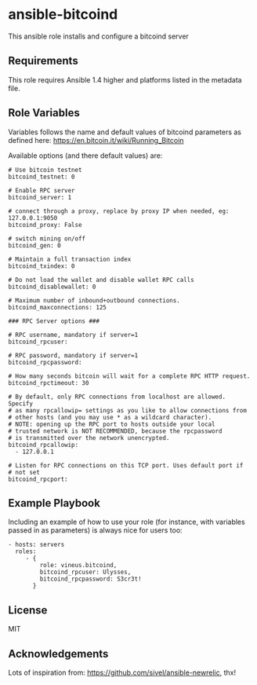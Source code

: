 ansible-bitcoind
=========

This ansible role installs and configure a bitcoind server

Requirements
------------

This role requires Ansible 1.4 higher and platforms listed in the metadata file.


Role Variables
--------------

Variables follows the name and default values of bitcoind parameters as defined here: <https://en.bitcoin.it/wiki/Running_Bitcoin>

Available options (and there default values) are:

    # Use bitcoin testnet
    bitcoind_testnet: 0

    # Enable RPC server
    bitcoind_server: 1

    # connect through a proxy, replace by proxy IP when needed, eg: 127.0.0.1:9050
    bitcoind_proxy: False

	# switch mining on/off
    bitcoind_gen: 0

	# Maintain a full transaction index
    bitcoind_txindex: 0

	# Do not load the wallet and disable wallet RPC calls
    bitcoind_disablewallet: 0

    # Maximum number of inbound+outbound connections.
    bitcoind_maxconnections: 125

	### RPC Server options ###

	# RPC username, mandatory if server=1
	bitcoind_rpcuser:

	# RPC password, mandatory if server=1
	bitcoind_rpcpassword:

	# How many seconds bitcoin will wait for a complete RPC HTTP request.
    bitcoind_rpctimeout: 30

    # By default, only RPC connections from localhost are allowed.  Specify
    # as many rpcallowip= settings as you like to allow connections from
    # other hosts (and you may use * as a wildcard character).
    # NOTE: opening up the RPC port to hosts outside your local
    # trusted network is NOT RECOMMENDED, because the rpcpassword
    # is transmitted over the network unencrypted.
    bitcoind_rpcallowip:
      - 127.0.0.1

	# Listen for RPC connections on this TCP port. Uses default port if
	# not set
	bitcoind_rpcport:

Example Playbook
----------------

Including an example of how to use your role (for instance, with variables passed in as parameters) is always nice for users too:

    - hosts: servers
      roles:
         - {
             role: vineus.bitcoind,
             bitcoind_rpcuser: Ulysses,
             bitcoind_rpcpassword: S3cr3t!
           }

License
-------

MIT

Acknowledgements
----------------

Lots of inspiration from: <https://github.com/sivel/ansible-newrelic>, thx!

